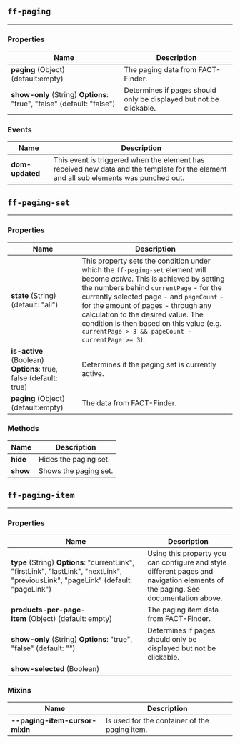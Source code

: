## `ff-paging`
___
### Properties
| Name | Description |
| ---- | ----------- |
| **paging** (Object) (default:empty) | The paging data from FACT-Finder. |
| **show-only** (String) **Options**: "true", "false" (default: "false") | Determines if pages should only be displayed but not be clickable. |


### Events
| Name | Description |
| ---- | ----------- |
| **dom-updated** | This event is triggered when the element has received new data and the template for the element and all sub elements was punched out.|

## `ff-paging-set`
___
### Properties
| Name | Description |
| ---- | ----------- |
| **state** (String) (default: "all") | This property sets the condition under which the `ff-paging-set` element will become _active_. This is achieved by setting the numbers behind `currentPage` - for the currently selected page - and `pageCount` - for the amount of pages - through any calculation to the desired value. The condition is then based on this value (e.g. `currentPage > 3 && pageCount - currentPage >= 3`). |
| **is-active** (Boolean) **Options**: true, false (default: true) | Determines if the paging set is currently active. |
| **paging** (Object) (default:empty) | The data from FACT-Finder. |

### Methods
| Name | Description |
| ---- | ----------- |
| **hide** | Hides the paging set.|
| **show** | Shows the paging set.|

## `ff-paging-item`
___
### Properties
| Name | Description |
| ---- | ----------- |
| **type** (String)&nbsp;**Options**:&nbsp;"currentLink", "firstLink", "lastLink", "nextLink", "previousLink", "pageLink" (default: "pageLink") | Using this property you can configure and style different pages and navigation elements of the paging. See documentation above. |
| **products-per-page-item**&nbsp;(Object)&nbsp;(default: empty) |  The paging item data from FACT-Finder. |
| **show-only**&nbsp;(String)&nbsp;**Options**: "true", "false" (default: "") | Determines if pages should only be displayed but not be clickable. |
| **show-selected** (Boolean) | |

### Mixins
| Name | Description |
| ---- | ----------- |
| **--paging-item-cursor-mixin** | Is used for the container of the paging item. |

